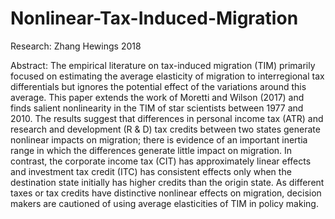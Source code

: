 # Nonlinear-Tax-Induced-Migration
Research: Zhang Hewings 2018


Abstract: The empirical literature on tax-induced migration (TIM) primarily focused on estimating the average elasticity of migration to interregional tax differentials but ignores the potential effect of the variations around this average. This paper extends the work of Moretti and Wilson (2017) and finds salient nonlinearity in the TIM of star scientists between 1977 and 2010.  The results suggest that differences in personal income tax (ATR) and research and development (R & D) tax credits between two states generate nonlinear impacts on migration; there is evidence of an important inertia range in which the differences generate little impact on migration. In contrast, the corporate income tax (CIT) has approximately linear effects and investment tax credit (ITC) has consistent effects only when the destination state initially has higher credits than the origin state.  As different taxes or tax credits have distinctive nonlinear effects on migration, decision makers are cautioned of using average elasticities of TIM in policy making.
